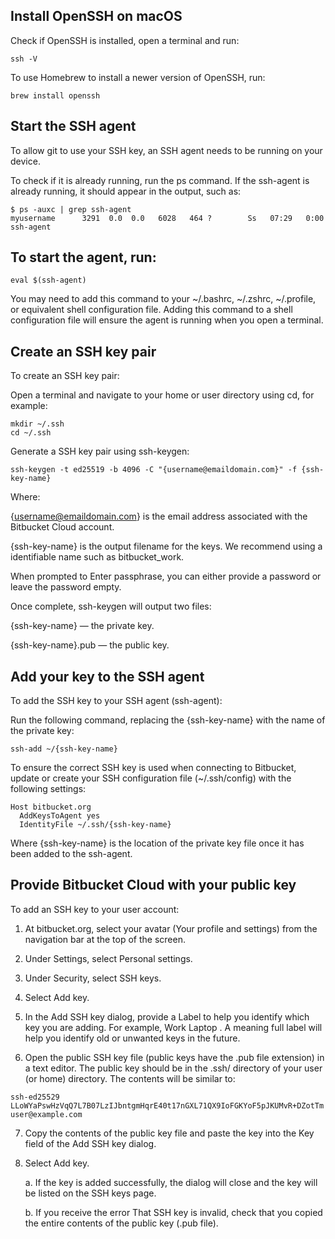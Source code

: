 ## Install OpenSSH on macOS

Check if OpenSSH is installed, open a terminal and run:

``` 
ssh -V
```

To use Homebrew to install a newer version of OpenSSH, run:

```
brew install openssh
```

## Start the SSH agent
To allow git to use your SSH key, an SSH agent needs to be running on your device.

To check if it is already running, run the ps command. If the ssh-agent is already running, it should appear in the output, such as:

```
$ ps -auxc | grep ssh-agent
myusername      3291  0.0  0.0   6028   464 ?        Ss   07:29   0:00 ssh-agent
```

## To start the agent, run:

```
eval $(ssh-agent)
```

You may need to add this command to your ~/.bashrc, ~/.zshrc, ~/.profile, or equivalent shell configuration file. Adding this command to a shell configuration file will ensure the agent is running when you open a terminal. 

## Create an SSH key pair
To create an SSH key pair:

Open a terminal and navigate to your home or user directory using cd, for example:

```
mkdir ~/.ssh
cd ~/.ssh
```
Generate a SSH key pair using ssh-keygen:

```
ssh-keygen -t ed25519 -b 4096 -C "{username@emaildomain.com}" -f {ssh-key-name}
```

Where:

{username@emaildomain.com} is the email address associated with the Bitbucket Cloud account.

{ssh-key-name} is the output filename for the keys. We recommend using a identifiable name such as bitbucket_work.

When prompted to Enter passphrase, you can either provide a password or leave the password empty. 

Once complete, ssh-keygen will output two files:

{ssh-key-name} — the private key.

{ssh-key-name}.pub — the public key.

## Add your key to the SSH agent
To add the SSH key to your SSH agent (ssh-agent):

Run the following command, replacing the {ssh-key-name} with the name of the private key:

```
ssh-add ~/{ssh-key-name}
```
To ensure the correct SSH key is used when connecting to Bitbucket, update or create your SSH configuration file (~/.ssh/config) with the following settings:

```
Host bitbucket.org
  AddKeysToAgent yes
  IdentityFile ~/.ssh/{ssh-key-name}
```

Where {ssh-key-name} is the location of the private key file once it has been added to the ssh-agent.

## Provide Bitbucket Cloud with your public key
To add an SSH key to your user account:

1. At bitbucket.org, select your avatar (Your profile and settings) from the navigation bar at the top of the screen.

2. Under Settings, select Personal settings.

3. Under Security, select SSH keys.

4. Select Add key.

5. In the Add SSH key dialog, provide a Label to help you identify which key you are adding. For example, Work Laptop <Manufacturer> <Model>. A meaning full label will help you identify old or unwanted keys in the future.

6. Open the public SSH key file (public keys have the .pub file extension) in a text editor. The public key should be in the .ssh/ directory of your user (or home) directory. The contents will be similar to:

```
ssh-ed25529 LLoWYaPswHzVqQ7L7B07LzIJbntgmHqrE40t17nGXL71QX9IoFGKYoF5pJKUMvR+DZotTm user@example.com
```
7. Copy the contents of the public key file and paste the key into the Key field of the Add SSH key dialog.

8. Select Add key.

   a. If the key is added successfully, the dialog will close and the key will be listed on the SSH keys page.

   b. If you receive the error That SSH key is invalid, check that you copied the entire contents of the public key (.pub file).
